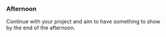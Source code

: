---
---

### Afternoon

Continue with your project and aim to have something to show  
by the end of the afternoon.

